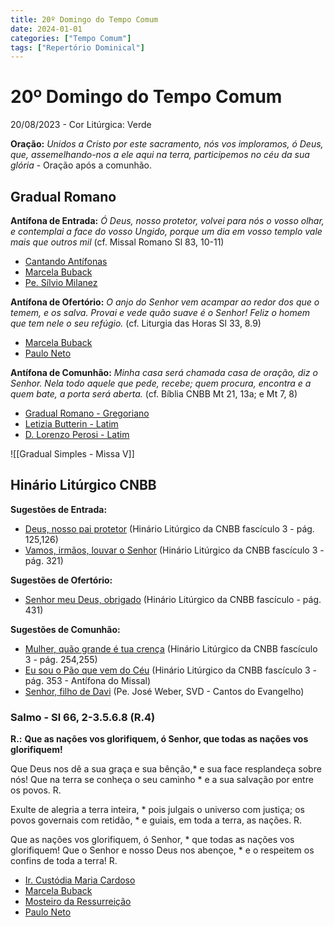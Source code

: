 ```yaml
---
title: 20º Domingo do Tempo Comum
date: 2024-01-01
categories: ["Tempo Comum"]
tags: ["Repertório Dominical"]
---
```

# 20º Domingo do Tempo Comum
20/08/2023 - Cor Litúrgica: Verde

**Oração:** *Unidos a Cristo por este sacramento, nós vos imploramos, ó Deus, que, assemelhando-nos a ele aqui na terra, participemos no céu da sua glória* - Oração após a comunhão.

## Gradual Romano
**Antífona de Entrada:** *Ó Deus, nosso protetor, volvei para nós o vosso olhar, e contemplai a face do vosso Ungido, porque um dia em vosso templo vale mais que outros mil* (cf. Missal Romano Sl 83, 10-11)
- [Cantando Antífonas](https://youtu.be/n_Dv3fV7YU0)
- [Marcela Buback](https://youtu.be/ScVxCoI_U5M)
- [Pe. Sílvio Milanez](https://youtu.be/gZU9y8pyOG0)

**Antífona de Ofertório:** *O anjo do Senhor vem acampar ao redor dos que o temem, e os salva. Provai e vede quão suave é o Senhor! Feliz o homem que tem nele o seu refúgio.* (cf. Liturgia das Horas Sl 33, 8.9)
- [Marcela Buback](https://youtu.be/8epiLByPUe4)
- [Paulo Neto](https://youtu.be/GObRuiZOUKA)

**Antífona de Comunhão:** *Minha casa será chamada casa de oração, diz o Senhor. Nela todo aquele que pede, recebe; quem procura, encontra e a quem bate, a porta será aberta.* (cf. Bíblia CNBB Mt 21, 13a; e Mt 7, 8)
- [Gradual Romano - Gregoriano](https://youtu.be/wNYvIm1nJ14)
- [Letizia Butterin - Latim](https://youtu.be/C4rC-kouqBE)
- [D. Lorenzo Perosi - Latim](https://youtu.be/RvSeADo2QWE)

![[Gradual Simples - Missa V]]
## Hinário Litúrgico CNBB
**Sugestões de Entrada:** 
- [Deus, nosso pai protetor](https://youtu.be/3CCK7mKlzMs?t=93)
  (Hinário Litúrgico da CNBB fascículo 3 - pág. 125,126)
- [Vamos, irmãos, louvar o Senhor](https://youtu.be/e1RARXhCkBU)
  (Hinário Litúrgico da CNBB fascículo 3 - pág. 321)

**Sugestões de Ofertório:**
- [Senhor meu Deus, obrigado](https://youtu.be/UQnCiQSWrek)
  (Hinário Litúrgico da CNBB fascículo - pág. 431)

**Sugestões de Comunhão:**
- [Mulher, quão grande é tua crença](https://youtu.be/fMp6NUI6Zkg)
  (Hinário Litúrgico da CNBB fascículo 3 - pág. 254,255)
- [Eu sou o Pão que vem do Céu](https://youtu.be/2rNafVsPErY)
  (Hinário Litúrgico da CNBB fascículo 3 - pág. 353 - Antífona do Missal)
- [Senhor, filho de Davi](https://youtu.be/au8CJ42jm-8)
  (Pe. José Weber, SVD - Cantos do Evangelho)

### Salmo - Sl 66, 2-3.5.6.8 (R.4)

**R.:** **Que as nações vos glorifiquem, ó Senhor, que todas as nações vos glorifiquem!**

Que Deus nos dê a sua graça e sua bênção,\*
e sua face resplandeça sobre nós!
Que na terra se conheça o seu caminho \*
e a sua salvação por entre os povos.   R.

Exulte de alegria a terra inteira, \*
pois julgais o universo com justiça;
os povos governais com retidão, \*
e guiais, em toda a terra, as nações.   R.

Que as nações vos glorifiquem, ó Senhor, \*
que todas as nações vos glorifiquem!
Que o Senhor e nosso Deus nos abençoe, \*
e o respeitem os confins de toda a terra!   R.

- [Ir. Custódia Maria Cardoso](https://youtu.be/7NhKol6_gRQ)
- [Marcela Buback](https://youtu.be/QdHn7lLh6rU)
- [Mosteiro da Ressurreição](https://youtu.be/vPcUCvsdWAE)
- [Paulo Neto](https://www.youtube.com/watch?v=vJWtYNhWYaE)
